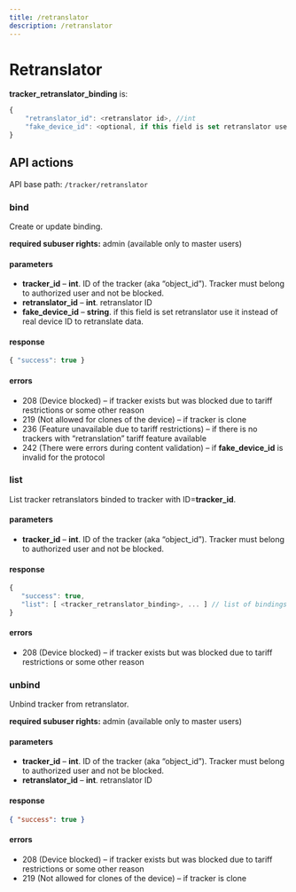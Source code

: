 ```yaml
---
title: /retranslator
description: /retranslator
---
```


# Retranslator

**tracker_retranslator_binding** is:
```js
{
    "retranslator_id": <retranslator id>, //int
    "fake_device_id": <optional, if this field is set retranslator use it instead of real device id to retranslate data> //string
}
```

## API actions

API base path: `/tracker/retranslator`

### bind
Create or update binding.

**required subuser rights:** admin (available only to master users)

#### parameters
* **tracker_id** – **int**. ID of the tracker (aka “object_id”). Tracker must belong to authorized user and not be blocked.
* **retranslator_id** – **int**. retranslator ID
* **fake_device_id** – **string**. if this field is set retranslator use it instead of real device ID to retranslate data.

#### response
```js
{ "success": true }
```

#### errors
*   208 (Device blocked) – if tracker exists but was blocked due to tariff restrictions or some other reason
*   219 (Not allowed for clones of the device) – if tracker is clone
*   236 (Feature unavailable due to tariff restrictions) – if there is no trackers with “retranslation” tariff feature available
*   242 (There were errors during content validation) – if **fake_device_id** is invalid for the protocol

### list
List tracker retranslators binded to tracker with ID=**tracker_id**.

#### parameters
* **tracker_id** – **int**. ID of the tracker (aka “object_id”). Tracker must belong to authorized user and not be blocked.

#### response
```js
{
   "success": true,
   "list": [ <tracker_retranslator_binding>, ... ] // list of bindings
}
```

#### errors
*   208 (Device blocked) – if tracker exists but was blocked due to tariff restrictions or some other reason

### unbind
Unbind tracker from retranslator.

**required subuser rights:** admin (available only to master users)

#### parameters
* **tracker_id** – **int**. ID of the tracker (aka “object_id”). Tracker must belong to authorized user and not be blocked.
* **retranslator_id** – **int**. retranslator ID

#### response
```json
{ "success": true }
```

#### errors
*   208 (Device blocked) – if tracker exists but was blocked due to tariff restrictions or some other reason
*   219 (Not allowed for clones of the device) – if tracker is clone
